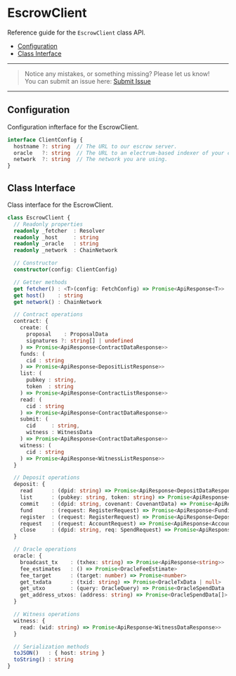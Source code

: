 # EscrowClient

Reference guide for the `EscrowClient` class API.

- [Configuration](#configuration)
- [Class Interface](#class-interface)

---
> Notice any mistakes, or something missing? Please let us know!  
> You can submit an issue here: [Submit Issue](https://github.com/BitEscrow/escrow-core/issues/new/choose)

---

## Configuration

Configuration infterface for the EscrowClient.

```ts
interface ClientConfig {
  hostname ?: string  // The URL to our escrow server.
  oracle   ?: string  // The URL to an electrum-based indexer of your choice.
  network  ?: string  // The network you are using.
}
```

## Class Interface

Class interface for the EscrowClient.

```ts
class EscrowClient {
  // Readonly properties
  readonly _fetcher  : Resolver
  readonly _host     : string
  readonly _oracle   : string
  readonly _network  : ChainNetwork

  // Constructor
  constructor(config: ClientConfig)

  // Getter methods
  get fetcher() : <T>(config: FetchConfig) => Promise<ApiResponse<T>>
  get host()    : string
  get network() : ChainNetwork

  // Contract operations
  contract: {
    create: (
      proposal    : ProposalData
      signatures ?: string[] | undefined
    ) => Promise<ApiResponse<ContractDataResponse>>
    funds: (
      cid : string
    ) => Promise<ApiResponse<DepositListResponse>>
    list: (
      pubkey : string,
      token  : string
    ) => Promise<ApiResponse<ContractListResponse>>
    read: (
      cid : string
    ) => Promise<ApiResponse<ContractDataResponse>>
    submit: (
      cid     : string,
      witness : WitnessData
    ) => Promise<ApiResponse<ContractDataResponse>>
    witness: (
      cid : string
    ) => Promise<ApiResponse<WitnessListResponse>>
  }

  // Deposit operations
  deposit: {
    read      : (dpid: string) => Promise<ApiResponse<DepositDataResponse>>
    list      : (pubkey: string, token: string) => Promise<ApiResponse<DepositListResponse>>
    commit    : (dpid: string, covenant: CovenantData) => Promise<ApiResponse<FundingDataResponse>>
    fund      : (request: RegisterRequest) => Promise<ApiResponse<FundingDataResponse>>
    register  : (request: RegisterRequest) => Promise<ApiResponse<DepositDataResponse>>
    request   : (request: AccountRequest) => Promise<ApiResponse<AccountDataResponse>>
    close     : (dpid: string, req: SpendRequest) => Promise<ApiResponse<DepositDataResponse>>
  }

  // Oracle operations
  oracle: {
    broadcast_tx    : (txhex: string) => Promise<ApiResponse<string>>
    fee_estimates   : () => Promise<OracleFeeEstimate>
    fee_target      : (target: number) => Promise<number>
    get_txdata      : (txid: string) => Promise<OracleTxData | null>
    get_utxo        : (query: OracleQuery) => Promise<OracleSpendData | null>
    get_address_utxos: (address: string) => Promise<OracleSpendData[]>
  }

  // Witness operations
  witness: {
    read: (wid: string) => Promise<ApiResponse<WitnessDataResponse>>
  }

  // Serialization methods
  toJSON()   : { host: string }
  toString() : string
}
```
